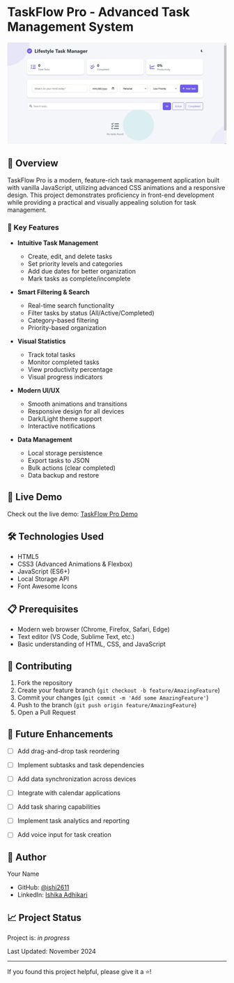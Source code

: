 # TaskFlow Pro - Advanced Task Management System

![TaskFlow Pro Banner](Final.jpg)


## 🌟 Overview

TaskFlow Pro is a modern, feature-rich task management application built with vanilla JavaScript, utilizing advanced CSS animations and a responsive design. This project demonstrates proficiency in front-end development while providing a practical and visually appealing solution for task management.

### 🎯 Key Features

- **Intuitive Task Management**
  - Create, edit, and delete tasks
  - Set priority levels and categories
  - Add due dates for better organization
  - Mark tasks as complete/incomplete

- **Smart Filtering & Search**
  - Real-time search functionality
  - Filter tasks by status (All/Active/Completed)
  - Category-based filtering
  - Priority-based organization

- **Visual Statistics**
  - Track total tasks
  - Monitor completed tasks
  - View productivity percentage
  - Visual progress indicators

- **Modern UI/UX**
  - Smooth animations and transitions
  - Responsive design for all devices
  - Dark/Light theme support
  - Interactive notifications

- **Data Management**
  - Local storage persistence
  - Export tasks to JSON
  - Bulk actions (clear completed)
  - Data backup and restore

## 🚀 Live Demo

Check out the live demo: [TaskFlow Pro Demo](your-demo-link-here)

## 🛠️ Technologies Used

- HTML5
- CSS3 (Advanced Animations & Flexbox)
- JavaScript (ES6+)
- Local Storage API
- Font Awesome Icons

## 📋 Prerequisites

- Modern web browser (Chrome, Firefox, Safari, Edge)
- Text editor (VS Code, Sublime Text, etc.)
- Basic understanding of HTML, CSS, and JavaScript

## 🤝 Contributing

1. Fork the repository
2. Create your feature branch (`git checkout -b feature/AmazingFeature`)
3. Commit your changes (`git commit -m 'Add some AmazingFeature'`)
4. Push to the branch (`git push origin feature/AmazingFeature`)
5. Open a Pull Request

## 📝 Future Enhancements

- [ ] Add drag-and-drop task reordering
- [ ] Implement subtasks and task dependencies
- [ ] Add data synchronization across devices
- [ ] Integrate with calendar applications
- [ ] Add task sharing capabilities
- [ ] Implement task analytics and reporting
- [ ] Add voice input for task creation


## 👤 Author

Your Name
- GitHub: [@ishi2611]((https://github.com/ishi2611))
- LinkedIn: [Ishika Adhikari](www.linkedin.com/in/ishika-adhikari-48222924b)

## 📈 Project Status

Project is: _in progress_

Last Updated: November 2024

---

If you found this project helpful, please give it a ⭐️!
